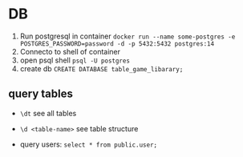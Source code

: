 #
# DB
1. Run postgresql in container ``docker run --name some-postgres -e POSTGRES_PASSWORD=password -d -p 5432:5432 postgres:14``
2. Connecto to shell of container
3. open psql shell ``psql -U postgres``
4. create db ``CREATE DATABASE table_game_libarary;``

## query tables
- ``\dt`` see all tables
- ``\d <table-name>`` see table structure

- query users: ``select * from public.user;``